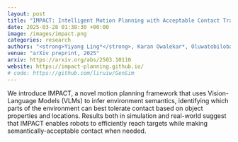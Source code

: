 ```yaml
---
layout: post
title: "IMPACT: Intelligent Motion Planning with Acceptable Contact Trajectories via Vision-Language Models"
date: 2025-03-28 01:38:30 +00:00
image: /images/impact.png
categories: research
authors: "<strong>Yiyang Ling*</strong>, Karan Owalekar*, Oluwatobiloba Adesanya, Erdem Bıyık, Daniel Seita"
venue: "arXiv preprint, 2025"
arxiv: https://arxiv.org/abs/2503.10110
website: https://impact-planning.github.io/
# code: https://github.com/liruiw/GenSim
---
```

We introduce IMPACT, a novel motion planning framework that uses Vision-Language Models (VLMs) to infer environment semantics, identifying which parts of the environment can best tolerate contact based on object properties and locations. Results both in simulation and real-world suggest that IMPACT enables robots to efficiently reach targets while making semantically-acceptable contact when needed.